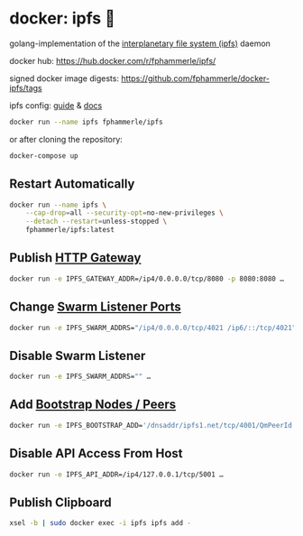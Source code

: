 # docker: ipfs 🐳

golang-implementation of the [interplanetary file system (ipfs)](https://ipfs.io/) daemon

docker hub: https://hub.docker.com/r/fphammerle/ipfs/

signed docker image digests: https://github.com/fphammerle/docker-ipfs/tags

ipfs config:
[guide](https://docs.ipfs.io/guides/examples/config/) &
[docs](https://github.com/ipfs/go-ipfs/blob/master/docs/config.md)

```sh
docker run --name ipfs fphammerle/ipfs
```

or after cloning the repository:

```sh
docker-compose up
```

## Restart Automatically

```sh
docker run --name ipfs \
    --cap-drop=all --security-opt=no-new-privileges \
    --detach --restart=unless-stopped \
    fphammerle/ipfs:latest
```

## Publish [HTTP Gateway](https://github.com/ipfs/go-ipfs/blob/v0.12.2/docs/config.md#addressesgateway)

```sh
docker run -e IPFS_GATEWAY_ADDR=/ip4/0.0.0.0/tcp/8080 -p 8080:8080 …
```

## Change [Swarm Listener Ports](https://github.com/ipfs/go-ipfs/blob/v0.8.0/docs/config.md#addressesswarm)

```sh
docker run -e IPFS_SWARM_ADDRS="/ip4/0.0.0.0/tcp/4021 /ip6/::/tcp/4021" …
```

## Disable Swarm Listener

```sh
docker run -e IPFS_SWARM_ADDRS="" …
```

## Add [Bootstrap Nodes / Peers](https://github.com/ipfs/go-ipfs/blob/v0.8.0/docs/config.md#bootstrap)

```sh
docker run -e IPFS_BOOTSTRAP_ADD='/dnsaddr/ipfs1.net/tcp/4001/QmPeerId /dnsaddr/ipfs2.net/tcp/4001/QmPeerId' …
```

## Disable API Access From Host

```sh
docker run -e IPFS_API_ADDR=/ip4/127.0.0.1/tcp/5001 …
```

## Publish Clipboard

```sh
xsel -b | sudo docker exec -i ipfs ipfs add -
```
